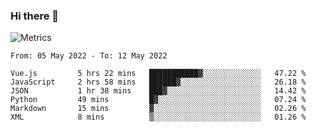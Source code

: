 ### Hi there 👋

![Metrics](https://github.com/radoapx/radoapx/blob/main/github-metrics.svg)

<!--START_SECTION:waka-->

```text
From: 05 May 2022 - To: 12 May 2022

Vue.js         5 hrs 22 mins   ███████████▓░░░░░░░░░░░░░   47.22 %
JavaScript     2 hrs 58 mins   ██████▓░░░░░░░░░░░░░░░░░░   26.18 %
JSON           1 hr 38 mins    ███▓░░░░░░░░░░░░░░░░░░░░░   14.42 %
Python         49 mins         █▓░░░░░░░░░░░░░░░░░░░░░░░   07.24 %
Markdown       15 mins         ▓░░░░░░░░░░░░░░░░░░░░░░░░   02.26 %
XML            8 mins          ▒░░░░░░░░░░░░░░░░░░░░░░░░   01.26 %
```

<!--END_SECTION:waka-->

<!--
**radoapx/radoapx** is a ✨ _special_ ✨ repository because its `README.md` (this file) appears on your GitHub profile.

Here are some ideas to get you started:

- 🔭 I’m currently working on ...
- 🌱 I’m currently learning ...
- 👯 I’m looking to collaborate on ...
- 🤔 I’m looking for help with ...
- 💬 Ask me about ...
- 📫 How to reach me: ...
- 😄 Pronouns: ...
- ⚡ Fun fact: ...
-->
